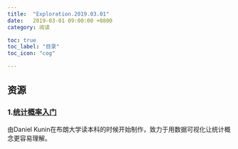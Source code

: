 ```yaml
---
title:  "Exploration.2019.03.01"
date:   2019-03-01 09:00:00 +0800
category: 阅读

toc: true
toc_label: "目录"
toc_icon: "cog"

---
```



## 资源

### 1.[统计概率入门](https://seeing-theory.brown.edu/cn.html)

由Daniel Kunin在布朗大学读本科的时候开始制作，致力于用数据可视化让统计概念更容易理解。
